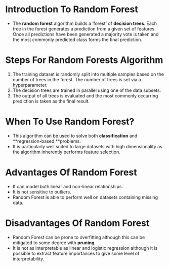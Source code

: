 # Introduction To Random Forest

- The **random forest** algorithm builds a ‘forest’ of **decision trees**. Each tree in the forest generates a prediction from a given set of features. Once all predictions have been generated a majority vote is taken and the most commonly predicted class forms the final prediction.

# Steps For Random Forests Algorithm

1. The training dataset is randomly split into multiple samples based on the number of trees in the forest. The number of trees is set via a hyperparameter.
2. The decision trees are trained in parallel using one of the data subsets.
3. The output of all trees is evaluated and the most commonly occurring prediction is taken as the final result.

# When To Use Random Forest?

- This algorithm can be used to solve both **classification** and **regression-based **problems.
- It is particularly well suited to large datasets with high dimensionality as the algorithm inherently performs feature selection.

# Advantages Of Random Forest

- It can model both linear and non-linear relationships.
- It is not sensitive to outliers.
- Random Forest is able to perform well on datasets containing missing data.

# Disadvantages Of Random Forest

- Random Forest can be prone to overfitting although this can be mitigated to some degree with **pruning**.
- It is not as interpretable as linear and logistic regression although it is possible to extract feature importances to give some level of interpretability.
